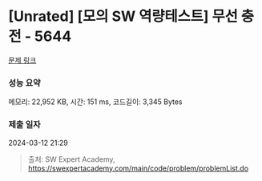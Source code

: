 # [Unrated] [모의 SW 역량테스트] 무선 충전 - 5644 

[문제 링크](https://swexpertacademy.com/main/code/problem/problemDetail.do?contestProbId=AWXRDL1aeugDFAUo) 

### 성능 요약

메모리: 22,952 KB, 시간: 151 ms, 코드길이: 3,345 Bytes

### 제출 일자

2024-03-12 21:29



> 출처: SW Expert Academy, https://swexpertacademy.com/main/code/problem/problemList.do